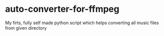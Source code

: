 # auto-converter-for-ffmpeg
My firts, fully self made python script which helps converting all music files from given directory
